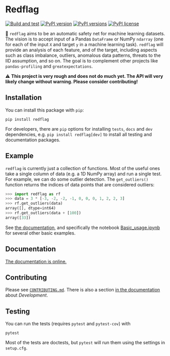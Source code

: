 # Redflag

[![Build and test](https://github.com/agilescientific/redflag/actions/workflows/build-test.yml/badge.svg)](https://github.com/agilescientific/redflag/actions/workflows/build-test.yml)
[![PyPI version](https://img.shields.io/pypi/v/redflag.svg)](https://pypi.org/project/redflag/)
[![PyPI versions](https://img.shields.io/pypi/pyversions/redflag.svg)](https://pypi.org/project/redflag/)
[![PyPI license](https://img.shields.io/pypi/l/redflag.svg)](https://pypi.org/project/redflag/)

🚩 `redflag` aims to be an automatic safety net for machine learning datasets. The vision is to accept input of a Pandas `DataFrame` or NumPy `ndarray` (one for each of the input `X` and target `y` in a machine learning task). `redflag` will provide an analysis of each feature, and of the target, including aspects such as class imbalance, outliers, anomalous data patterns, threats to the IID assumption, and so on. The goal is to complement other projects like `pandas-profiling` and `greatexpectations`.

⚠️ **This project is very rough and does not do much yet. The API will very likely change without warning. Please consider contributing!**


## Installation

You can install this package with `pip`:

    pip install redflag

For developers, there are `pip` options for installing `tests`, `docs` and `dev` dependencies, e.g. `pip install redflag[dev]` to install all testing and documentation packages.


## Example

`redflag` is currently just a collection of functions. Most of the useful ones take a single column of data (e.g. a 1D NumPy array) and run a single test. For example, we can do some outlier detection. The `get_outliers()` function returns the indices of data points that are considered outliers:

```python
>>> import redflag as rf
>>> data = 3 * [-3, -2, -2, -1, 0, 0, 0, 1, 2, 2, 3]
>>> rf.get_outliers(data)
array([], dtype=int64)
>>> rf.get_outliers(data + [100])
array([33])
```

See [the documentation](https://code.agilescientific.com/redflag), and specifically the notebook [Basic_usage.ipynb](https://github.com/agilescientific/redflag/blob/main/docs/notebooks/Basic_usage.ipynb) for several other basic examples.


## Documentation

[The documentation is online.](https://code.agilescientific.com/redflag)


## Contributing

Please see [`CONTRIBUTING.md`](https://github.com/agilescientific/redflag/blob/main/CONTRIBUTING.md). There is also a section [in the documentation](https://code.agilescientific.com/redflag) about _Development_.


## Testing

You can run the tests (requires `pytest` and `pytest-cov`) with

    pytest

Most of the tests are doctests, but `pytest` will run them using the settings in `setup.cfg`.
